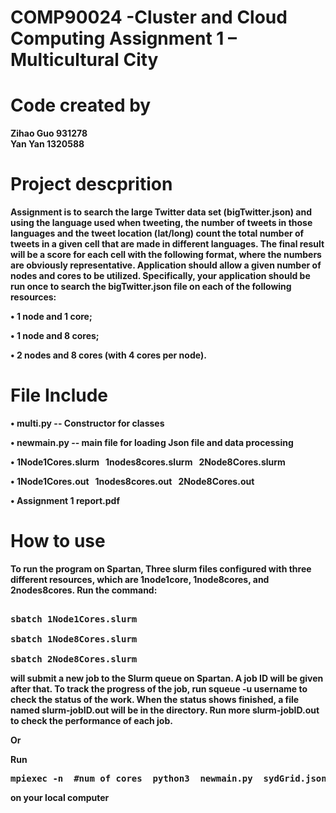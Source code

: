 # COMP90024 -Cluster and Cloud Computing Assignment 1 – Multicultural City 
# Code created by   
<b> Zihao Guo 931278  
<b> Yan Yan 1320588 

# Project descprition
Assignment is to search the large Twitter data set (bigTwitter.json) and using the language used
when tweeting, the number of tweets in those languages and the tweet location (lat/long) count the total number of
tweets in a given cell that are made in different languages. The final result will be a score for each cell with the following
format, where the numbers are obviously representative.
Application should allow a given number of nodes and cores to be utilized. Specifically, your application should
be run once to search the bigTwitter.json file on each of the following resources:

<b> • 1 node and 1 core; </b>

<b> • 1 node and 8 cores; </b>

<b> • 2 nodes and 8 cores (with 4 cores per node). </b>

# File Include

• multi.py -- Constructor for classes

• newmain.py -- main file for loading Json file and data processing

• 1Node1Cores.slurm&nbsp;&nbsp;    1nodes8cores.slurm&nbsp;&nbsp;      2Node8Cores.slurm &nbsp;&nbsp;  

• 1Node1Cores.out&nbsp;&nbsp;    1nodes8cores.out&nbsp;&nbsp;      2Node8Cores.out &nbsp;&nbsp; 

• Assignment 1 report.pdf

# How to use

To run the program on Spartan, Three slurm files configured with three different resources, which are 1node1core, 1node8cores, and 2nodes8cores. 
Run the command: 
<pre> 
sbatch 1Node1Cores.slurm 

sbatch 1Node8Cores.slurm 

sbatch 2Node8Cores.slurm 
</pre>
              
will submit a new job to the Slurm queue on Spartan. A job ID will be given after that. To track the progress of the job, run squeue -u username to check the status of the work. When the status shows finished, a file named slurm-jobID.out will be in the directory. Run more slurm-jobID.out to check the performance of each job.

Or

<b>Run </b> 
<pre>mpiexec -n &nbsp#num of cores&nbsp; python3&nbsp; newmain.py&nbsp sydGrid.json&nbsp #anyTwitter.json&nbsp #batch_size</pre> on your local computer
